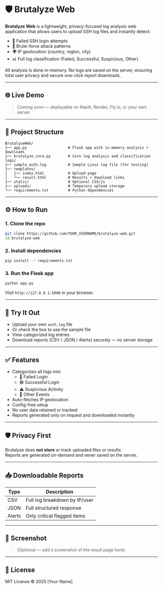 # 🛡️ Brutalyze Web

**Brutalyze Web** is a lightweight, privacy-focused log analysis web application that allows users to upload SSH log files and instantly detect:

- 🔐 Failed SSH login attempts  
- 🚨 Brute-force attack patterns  
- 🌍 IP geolocation (country, region, city)  
- 📊 Full log classification (Failed, Successful, Suspicious, Other)

All analysis is done in-memory. No logs are saved on the server, ensuring total user privacy and secure one-click report downloads.

---

## 🌐 Live Demo

> Coming soon — deployable on Replit, Render, Fly.io, or your own server.

---

## 📁 Project Structure

```
BrutalyzeWeb/
├── app.py                   # Flask app with in-memory analysis + downloads
├── brutalyze_core.py        # Core log analysis and classification logic
├── sample_auth.log          # Sample Linux log file (for testing)
├── templates/
│   ├── index.html           # Upload page
│   └── result.html          # Results + download links
├── static/                  # Optional CSS/js
├── uploads/                 # Temporary upload storage
└── requirements.txt         # Python dependencies
```

---

## ⚙️ How to Run

### 1. Clone the repo

```bash
git clone https://github.com/YOUR_USERNAME/brutalyze-web.git
cd brutalyze-web
```

### 2. Install dependencies

```bash
pip install -r requirements.txt
```

### 3. Run the Flask app

```bash
python app.py
```

Visit `http://127.0.0.1:5000` in your browser.

---

## 🧪 Try It Out

- Upload your own `auth.log` file
- Or check the box to use the sample file
- View categorized log entries
- Download reports (CSV / JSON / Alerts) securely — no server storage

---

## ✅ Features

- Categorizes all logs into:
  - 🔴 Failed Login
  - 🟢 Successful Login
  - ⚠️ Suspicious Activity
  - 📄 Other Events
- Auto-fetches IP geolocation
- Config-free setup
- No user data retained or tracked
- Reports generated only on request and downloaded instantly

---

## 🛡️ Privacy First

Brutalyze does **not store** or track uploaded files or results.  
Reports are generated on-demand and never saved on the server.

---

## 📥 Downloadable Reports

| Type    | Description                      |
|---------|----------------------------------|
| CSV     | Full log breakdown by IP/user    |
| JSON    | Full structured response         |
| Alerts  | Only critical flagged items      |

---

## 📸 Screenshot

> (Optional — add a screenshot of the result page here)

---

## 📄 License

MIT License © 2025 [Your Name]
